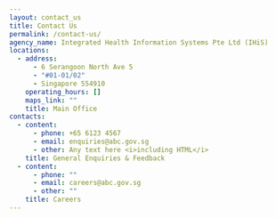 ```yaml
---
layout: contact_us
title: Contact Us
permalink: /contact-us/
agency_name: Integrated Health Information Systems Pte Ltd (IHiS)
locations:
  - address:
      - ​​​​​​6 Serangoon North Ave 5
      - "#01-01/02"
      - Singapore 554910
    operating_hours: []
    maps_link: ""
    title: Main Office
contacts:
  - content:
      - phone: +65 6123 4567
      - email: enquiries@abc.gov.sg
      - other: Any text here <i>including HTML</i>
    title: General Enquiries & Feedback
  - content:
      - phone: ""
      - email: careers@abc.gov.sg
      - other: ""
    title: Careers
---
```

